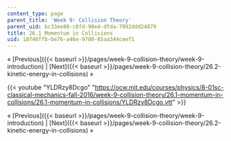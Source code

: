 ```yaml
---
content_type: page
parent_title: 'Week 9: Collision Theory'
parent_uid: bc33ee80-c8fd-90e4-dfda-7092ddd24879
title: 26.1 Momentum in Collisions
uid: 18f46ffb-be76-a46e-9780-65aa344ceef1
---
```


« [Previous]({{< baseurl >}}/pages/week-9-collision-theory/week-9-introduction) | [Next]({{< baseurl >}}/pages/week-9-collision-theory/26.2-kinetic-energy-in-collisions) »

{{< youtube "YLDRzy8Dcgo" "https://ocw.mit.edu/courses/physics/8-01sc-classical-mechanics-fall-2016/week-9-collision-theory/26.1-momentum-in-collisions/26.1-momentum-in-collisions/YLDRzy8Dcgo.vtt" >}}

« [Previous]({{< baseurl >}}/pages/week-9-collision-theory/week-9-introduction) | [Next]({{< baseurl >}}/pages/week-9-collision-theory/26.2-kinetic-energy-in-collisions) »